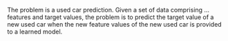 The problem is a used car prediction. Given a set of data comprising … features and target values, 
the problem is to predict the target value of a new used car when the new feature values of the new used car is provided to a learned model. 
